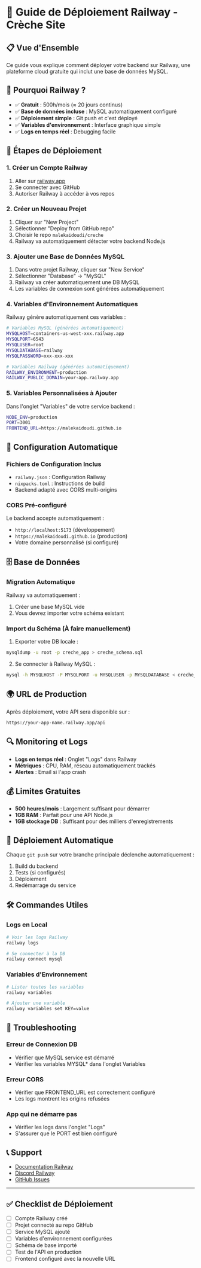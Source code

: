 # 🚂 Guide de Déploiement Railway - Crèche Site

## 📋 Vue d'Ensemble
Ce guide vous explique comment déployer votre backend sur Railway, une plateforme cloud gratuite qui inclut une base de données MySQL.

## 🎯 Pourquoi Railway ?
- ✅ **Gratuit** : 500h/mois (≈ 20 jours continus)
- ✅ **Base de données incluse** : MySQL automatiquement configuré
- ✅ **Déploiement simple** : Git push et c'est déployé
- ✅ **Variables d'environnement** : Interface graphique simple
- ✅ **Logs en temps réel** : Debugging facile

## 🚀 Étapes de Déploiement

### 1. Créer un Compte Railway
1. Aller sur [railway.app](https://railway.app)
2. Se connecter avec GitHub
3. Autoriser Railway à accéder à vos repos

### 2. Créer un Nouveau Projet
1. Cliquer sur "New Project"
2. Sélectionner "Deploy from GitHub repo"
3. Choisir le repo `malekaidoudi/creche`
4. Railway va automatiquement détecter votre backend Node.js

### 3. Ajouter une Base de Données MySQL
1. Dans votre projet Railway, cliquer sur "New Service"
2. Sélectionner "Database" → "MySQL"
3. Railway va créer automatiquement une DB MySQL
4. Les variables de connexion sont générées automatiquement

### 4. Variables d'Environnement Automatiques
Railway génère automatiquement ces variables :
```bash
# Variables MySQL (générées automatiquement)
MYSQLHOST=containers-us-west-xxx.railway.app
MYSQLPORT=6543
MYSQLUSER=root
MYSQLDATABASE=railway
MYSQLPASSWORD=xxx-xxx-xxx

# Variables Railway (générées automatiquement)
RAILWAY_ENVIRONMENT=production
RAILWAY_PUBLIC_DOMAIN=your-app.railway.app
```

### 5. Variables Personnalisées à Ajouter
Dans l'onglet "Variables" de votre service backend :
```bash
NODE_ENV=production
PORT=3001
FRONTEND_URL=https://malekaidoudi.github.io
```

## 🔧 Configuration Automatique

### Fichiers de Configuration Inclus
- `railway.json` : Configuration Railway
- `nixpacks.toml` : Instructions de build
- Backend adapté avec CORS multi-origins

### CORS Pré-configuré
Le backend accepte automatiquement :
- `http://localhost:5173` (développement)
- `https://malekaidoudi.github.io` (production)
- Votre domaine personnalisé (si configuré)

## 🗄️ Base de Données

### Migration Automatique
Railway va automatiquement :
1. Créer une base MySQL vide
2. Vous devrez importer votre schéma existant

### Import du Schéma (À faire manuellement)
1. Exporter votre DB locale :
```bash
mysqldump -u root -p creche_app > creche_schema.sql
```

2. Se connecter à Railway MySQL :
```bash
mysql -h MYSQLHOST -P MYSQLPORT -u MYSQLUSER -p MYSQLDATABASE < creche_schema.sql
```

## 🌍 URL de Production
Après déploiement, votre API sera disponible sur :
```
https://your-app-name.railway.app/api
```

## 🔍 Monitoring et Logs
- **Logs en temps réel** : Onglet "Logs" dans Railway
- **Métriques** : CPU, RAM, réseau automatiquement trackés
- **Alertes** : Email si l'app crash

## 💰 Limites Gratuites
- **500 heures/mois** : Largement suffisant pour démarrer
- **1GB RAM** : Parfait pour une API Node.js
- **1GB stockage DB** : Suffisant pour des milliers d'enregistrements

## 🔄 Déploiement Automatique
Chaque `git push` sur votre branche principale déclenche automatiquement :
1. Build du backend
2. Tests (si configurés)
3. Déploiement
4. Redémarrage du service

## 🛠️ Commandes Utiles

### Logs en Local
```bash
# Voir les logs Railway
railway logs

# Se connecter à la DB
railway connect mysql
```

### Variables d'Environnement
```bash
# Lister toutes les variables
railway variables

# Ajouter une variable
railway variables set KEY=value
```

## 🚨 Troubleshooting

### Erreur de Connexion DB
- Vérifier que MySQL service est démarré
- Vérifier les variables MYSQL* dans l'onglet Variables

### Erreur CORS
- Vérifier que FRONTEND_URL est correctement configuré
- Les logs montrent les origins refusées

### App qui ne démarre pas
- Vérifier les logs dans l'onglet "Logs"
- S'assurer que le PORT est bien configuré

## 📞 Support
- [Documentation Railway](https://docs.railway.app)
- [Discord Railway](https://discord.gg/railway)
- [GitHub Issues](https://github.com/railwayapp/railway/issues)

---

## ✅ Checklist de Déploiement
- [ ] Compte Railway créé
- [ ] Projet connecté au repo GitHub
- [ ] Service MySQL ajouté
- [ ] Variables d'environnement configurées
- [ ] Schéma de base importé
- [ ] Test de l'API en production
- [ ] Frontend configuré avec la nouvelle URL
